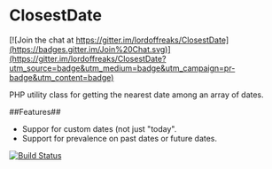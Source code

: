 ClosestDate
===========

[![Join the chat at https://gitter.im/lordoffreaks/ClosestDate](https://badges.gitter.im/Join%20Chat.svg)](https://gitter.im/lordoffreaks/ClosestDate?utm_source=badge&utm_medium=badge&utm_campaign=pr-badge&utm_content=badge)

PHP utility class for getting the nearest date among an array of dates.

##Features##

* Suppor for custom dates (not just "today".
* Support for prevalence on past dates or future dates.

[![Build Status](https://api.travis-ci.org/lordoffreaks/ClosestDate.png)](https://api.travis-ci.org/lordoffreaks/ClosestDate)
